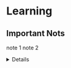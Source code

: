 # Learning

## **Important Nots**
note 1
note 2
<details>
  <table border="1">
    <tr>
      <th>Number</th>
      <th>language</th>
    </tr>
    <tr>
      <td>1</td>
      <td>java</td>
    </tr>
    <tr>
      <td>2</td>
      <td>javascript</td>
    </tr>
    <tr>
      <td>3</td>
      <td>python</td>
    </tr>
    </table>
  </details>
  
